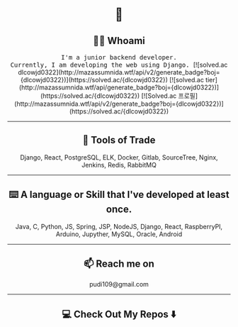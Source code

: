<h1 align="center"> 👋 </h1>
<h2 align="center"> 👨‍💻 Whoami</h2>
<p align="center">
  <samp>
    I'm a junior backend developer. </br>
    Currently, I am developing the web using Django.
  </samp>
 [![solved.ac dlcowjd0322](http://mazassumnida.wtf/api/v2/generate_badge?boj={dlcowjd0322})](https://solved.ac/{dlcowjd0322})
 [![solved.ac tier](http://mazassumnida.wtf/api/generate_badge?boj={dlcowjd0322})](https://solved.ac/{dlcowjd0322})
 [![Solved.ac 프로필](http://mazassumnida.wtf/api/v2/generate_badge?boj={dlcowjd0322})](https://solved.ac/{dlcowjd0322})
</p>

<hr>

<h2 align="center"> 🔭 Tools of Trade</h2>
<p align="center"> Django, React, PostgreSQL, ELK, Docker, Gitlab, SourceTree, Nginx, Jenkins, Redis, RabbitMQ </p>

<hr>

<h2 align="center"> ⌨️ A language or Skill that I've developed at least once. </h2>
<p align="center"> Java, C, Python, JS, Spring, JSP, NodeJS, Django, React, RaspberryPI, Arduino, Jupyther, MySQL, Oracle, Android</p>

<hr>

<h2  align="center">📫 Reach me on</h2>
<p align="center">
  pudi109@gmail.com
</p>

<hr>

<h2  align="center">💻 Check Out My Repos ⬇️ </h2>
